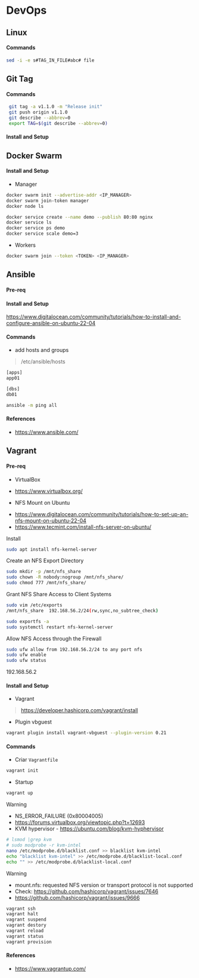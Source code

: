 # DevOps

## Linux

#### Commands

```sh
sed -i -e s#TAG_IN_FILE#abc# file
```

## Git Tag

#### Commands

```sh
 git tag -a v1.1.0 -m "Release init"
 git push origin v1.1.0
 git describe --abbrev=0
 export TAG=$(git describe --abbrev=0)
```

#### Install and Setup

## Docker Swarm

#### Install and Setup

- Manager

```sh
docker swarm init --advertise-addr <IP_MANAGER>
docker swarm join-token manager
docker node ls
```

```sh
docker service create --name demo --publish 80:80 nginx
docker service ls
docker service ps demo
docker service scale demo=3
```
- Workers

```sh
docker swarm join --token <TOKEN> <IP_MANAGER>
```

## Ansible

#### Pre-req

#### Install and Setup

https://www.digitalocean.com/community/tutorials/how-to-install-and-configure-ansible-on-ubuntu-22-04

#### Commands

- add hosts and groups
> /etc/ansible/hosts

```sh
[apps]
app01

[dbs]
db01
```

```sh
ansible -m ping all
```

#### References

- https://www.ansible.com/

## Vagrant

#### Pre-req

* VirtualBox

- https://www.virtualbox.org/

* NFS Mount on Ubuntu

- https://www.digitalocean.com/community/tutorials/how-to-set-up-an-nfs-mount-on-ubuntu-22-04
- https://www.tecmint.com/install-nfs-server-on-ubuntu/

Install

```sh
sudo apt install nfs-kernel-server
```

Create an NFS Export Directory

```sh
sudo mkdir -p /mnt/nfs_share
sudo chown -R nobody:nogroup /mnt/nfs_share/
sudo chmod 777 /mnt/nfs_share/
```

Grant NFS Share Access to Client Systems

```sh
sudo vim /etc/exports
/mnt/nfs_share  192.168.56.2/24(rw,sync,no_subtree_check)
```

```sh
sudo exportfs -a
sudo systemctl restart nfs-kernel-server
```

Allow NFS Access through the Firewall

```sh
sudo ufw allow from 192.168.56.2/24 to any port nfs
sudo ufw enable
sudo ufw status
```
192.168.56.2

#### Install and Setup

* Vagrant

> https://developer.hashicorp.com/vagrant/install

* Plugin vbguest

```sh
vagrant plugin install vagrant-vbguest --plugin-version 0.21
```

#### Commands

* Criar `Vagrantfile`

```sh
vagrant init
```

* Startup

```sh
vagrant up
```

> [!WARNING]
> - NS_ERROR_FAILURE (0x80004005)
> - https://forums.virtualbox.org/viewtopic.php?t=12693
> - KVM hypervisor - https://ubuntu.com/blog/kvm-hyphervisor

```sh
# lsmod |grep kvm
# sudo modprobe -r kvm-intel
nano /etc/modprobe.d/blacklist.conf >> blacklist kvm-intel
echo "blacklist kvm-intel" >> /etc/modprobe.d/blacklist-local.conf
echo "" >> /etc/modprobe.d/blacklist-local.conf
```

> [!WARNING]
> - mount.nfs: requested NFS version or transport protocol is not supported
> - Check: https://github.com/hashicorp/vagrant/issues/7646
> - https://github.com/hashicorp/vagrant/issues/9666

```sh
vagrant ssh
vagrant halt
vagrant suspend
vagrant destory
vagrant reload
vagrant status
vagrant provision
```
#### References

- https://www.vagrantup.com/


